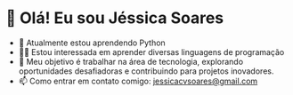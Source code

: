 # 👋 Olá! Eu sou Jéssica Soares
- 📕 Atualmente estou aprendendo Python
- 👩‍💻 Estou interessada em aprender diversas linguagens de programação
- 🚀 Meu objetivo é trabalhar na área de tecnologia, explorando oportunidades desafiadoras e contribuindo para projetos inovadores.
- 📫 Como entrar em contato comigo: jessicacvsoares@gmail.com
<div>
    <a href-"https://github.com/JessicaSoares23">
    <img height-"180em" src-"https://github-readme-stats.vercel.app/api?username-JessicaSoares23&show_icons-true&theme-dracula&include_all_commits-true&count_private-true"/>
    <img height-"180em" src-"https://github-readme-stats.vercel.app/api/top-langs/?username-JessicaSoares23&layout-compact&langs_count-16&theme-dracula"/>
      
  </div>

  
